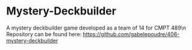 # Mystery-Deckbuilder
A mystery deckbuilder game developed as a team of 14 for CMPT 489\n
Repository can be found here: https://github.com/gabelepoudre/406-mystery-deckbuilder
